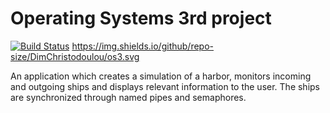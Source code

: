 # Operating Systems 3rd project

[![Build Status](https://travis-ci.com/DimChristodoulou/os3.svg?branch=master)](https://travis-ci.com/DimChristodoulou/os3)
https://img.shields.io/github/repo-size/DimChristodoulou/os3.svg

An application which creates a simulation of a harbor, monitors incoming and outgoing ships and displays relevant information to the user.
The ships are synchronized through named pipes and semaphores.

